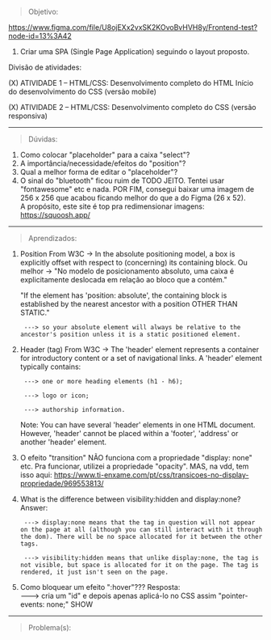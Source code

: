 > Objetivo:  

https://www.figma.com/file/U8ojEXx2vxSK2KOvoBvHVH8y/Frontend-test?node-id=13%3A42

1. Criar uma SPA (Single Page Application) seguindo o layout proposto.

Divisão de atividades:  

(X) ATIVIDADE 1 – HTML/CSS:
Desenvolvimento completo do HTML
Início do desenvolvimento do CSS (versão mobile)

(X) ATIVIDADE 2 – HTML/CSS:
Desenvolvimento completo do CSS (versão responsiva)

-------

> Dúvidas: 
1. Como colocar "placeholder" para a caixa "select"?
2. A importância/necessidade/efeitos do "position"?
3. Qual a melhor forma de editar o "placeholder"?
4. O sinal do "bluetooth" ficou ruim de TODO JEITO. Tentei usar "fontawesome" etc e nada. POR FIM, consegui baixar uma imagem de 256 x 256
que acabou ficando melhor do que a do Figma (26 x 52).  
A propósito, este site é top pra redimensionar imagens: https://squoosh.app/

-------

> Aprendizados:  
1. Position From W3C -> In the absolute positioning model, a box is explicitly offset with respect to (concerning) its containing block.
    Ou melhor -> "No modelo de posicionamento absoluto, uma caixa é explicitamente deslocada em relação ao bloco que a contém."

    "If the element has 'position: absolute', the containing block is established by the nearest ancestor with a position OTHER THAN STATIC."  

        ---> so your absolute element will always be relative to the ancestor's position unless it is a static positioned element.  

2. Header (tag) From W3C -> The 'header' element represents a container for introductory content or a set of navigational links.
    A 'header' element typically contains:  
      
        ---> one or more heading elements (h1 - h6);  

        ---> logo or icon;  

        ---> authorship information.  

    Note: You can have several 'header' elements in one HTML document. However, 'header' cannot be placed within a 'footer', 'address' or another 'header' element.

3. O efeito "transition" NÃO funciona com a propriedade "display: none" etc. Pra funcionar, utilizei a propriedade "opacity".
MAS, na vdd, tem isso aqui: https://www.ti-enxame.com/pt/css/transicoes-no-display-propriedade/969553813/ 

4. What is the difference between visibility:hidden and display:none?  
Answer:  

        ---> display:none means that the tag in question will not appear on the page at all (although you can still interact with it through the dom). There will be no space allocated for it between the other tags.

        ---> visibility:hidden means that unlike display:none, the tag is not visible, but space is allocated for it on the page. The tag is rendered, it just isn't seen on the page. 

5. Como bloquear um efeito ":hover"???
Resposta:   
        ---> cria um "id" e depois apenas aplicá-lo no CSS assim "pointer-events: none;" SHOW
   
--------

> Problema(s):  
